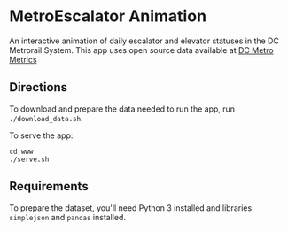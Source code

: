 # MetroEscalator Animation

An interactive animation of daily escalator and elevator statuses in the DC Metrorail System. This app uses open source data available at [DC Metro Metrics](http://dcmetrometrics.com/data)

## Directions

To download and prepare the data needed to run the app, run `./download_data.sh`.

To serve the app:

```
cd www
./serve.sh
```


## Requirements

To prepare the dataset, you'll need Python 3 installed and libraries `simplejson` and `pandas` installed.
